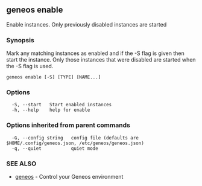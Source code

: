 ## geneos enable

Enable instances. Only previously disabled instances are started

### Synopsis

Mark any matching instances as enabled and if the -S flag is given
then start the instance. Only those instances that were disabled are started
when the -S flag is used.

```
geneos enable [-S] [TYPE] [NAME...]
```

### Options

```
  -S, --start   Start enabled instances
  -h, --help    help for enable
```

### Options inherited from parent commands

```
  -G, --config string   config file (defaults are $HOME/.config/geneos.json, /etc/geneos/geneos.json)
  -q, --quiet           quiet mode
```

### SEE ALSO

* [geneos](geneos.md)	 - Control your Geneos environment

